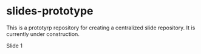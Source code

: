 # slides-prototype

This is a prototyrp repository for creating a centralized slide repository. It is currently under construction.

Slide 1 
